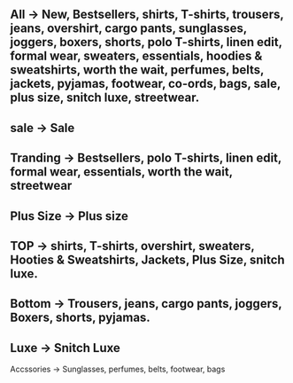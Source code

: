 All -> 
New, Bestsellers, shirts, T-shirts, trousers, jeans, overshirt, cargo pants, sunglasses, joggers, boxers, shorts, polo T-shirts, linen edit, formal wear, sweaters, essentials, hoodies & sweatshirts, worth the wait, perfumes, belts, jackets, pyjamas, footwear, co-ords, bags, sale, plus size, snitch luxe, streetwear.
---------
sale ->
Sale
---------

Tranding ->
Bestsellers, polo T-shirts, linen edit, formal wear, essentials, worth the wait, streetwear
---------
Plus Size ->
Plus size
---------

TOP -> 
shirts, T-shirts, overshirt, sweaters, Hooties & Sweatshirts, Jackets, Plus Size, snitch luxe.
---------

Bottom ->
Trousers, jeans, cargo pants, joggers, Boxers, shorts, pyjamas.
----------

Luxe ->
Snitch Luxe
----------

Accssories ->
Sunglasses, perfumes, belts, footwear, bags

